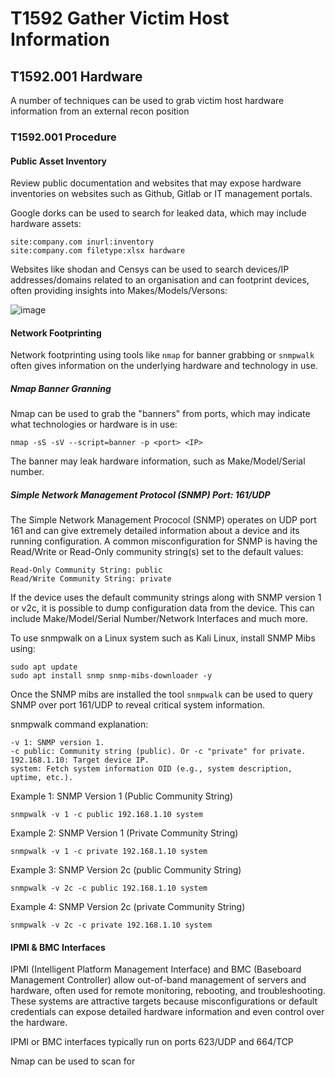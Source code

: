 # T1592 Gather Victim Host Information

## T1592.001 Hardware

A number of techniques can be used to grab victim host hardware information from an external recon position

### T1592.001 Procedure

#### Public Asset Inventory

Review public documentation and websites that may expose hardware inventories on websites such as Github, Gitlab or IT management portals. 

Google dorks can be used to search for leaked data, which may include hardware assets:

```shell
site:company.com inurl:inventory
site:company.com filetype:xlsx hardware
```

Websites like shodan and Censys can be used to search devices/IP addresses/domains related to an organisation and can footprint devices, often providing insights into Makes/Models/Versons:

![image](https://github.com/user-attachments/assets/ba35ba12-5589-4301-ae5c-c0c135a7addc)

#### Network Footprinting

Network footprinting using tools like `nmap` for banner grabbing or `snmpwalk` often gives information on the underlying hardware and technology in use.

##### Nmap Banner Granning

Nmap can be used to grab the "banners" from ports, which may indicate what technologies or hardware is in use:

```shell
nmap -sS -sV --script=banner -p <port> <IP>
```

The banner may leak hardware information, such as Make/Model/Serial number.

##### Simple Network Management Protocol (SNMP) Port: 161/UDP

The Simple Network Management Prococol (SNMP) operates on UDP port 161 and can give extremely detailed information about a device and its running configuration. A common misconfiguration for SNMP is having the Read/Write or Read-Only community string(s) set to the default values:

```shell
Read-Only Community String: public
Read/Write Community String: private
```

If the device uses the default community strings along with SNMP version 1 or v2c, it is possible to dump configuration data from the device. This can include Make/Model/Serial Number/Network Interfaces and much more.

To use snmpwalk on a Linux system such as Kali Linux, install SNMP Mibs using:

```shell
sudo apt update
sudo apt install snmp snmp-mibs-downloader -y
```

Once the SNMP mibs are installed the tool `snmpwalk` can be used to query SNMP over port 161/UDP to reveal critical system information. 

snmpwalk command explanation:

```shell
-v 1: SNMP version 1.
-c public: Community string (public). Or -c "private" for private.
192.168.1.10: Target device IP.
system: Fetch system information OID (e.g., system description, uptime, etc.).
```

Example 1: SNMP Version 1 (Public Community String)

```shell
snmpwalk -v 1 -c public 192.168.1.10 system
```

Example 2: SNMP Version 1 (Private Community String)

```shell
snmpwalk -v 1 -c private 192.168.1.10 system
```

Example 3: SNMP Version 2c (public Community String)

```shell
snmpwalk -v 2c -c public 192.168.1.10 system
```

Example 4: SNMP Version 2c (private Community String)

```shell
snmpwalk -v 2c -c private 192.168.1.10 system
```

#### IPMI & BMC Interfaces

IPMI (Intelligent Platform Management Interface) and BMC (Baseboard Management Controller) allow out-of-band management of servers and hardware, often used for remote monitoring, rebooting, and troubleshooting. These systems are attractive targets because misconfigurations or default credentials can expose detailed hardware information and even control over the hardware.

IPMI or BMC interfaces typically run on ports 623/UDP and 664/TCP

Nmap can be used to scan for 
